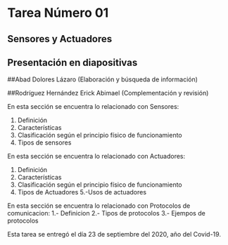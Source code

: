 # Tarea Número 01
## Sensores y Actuadores
## Presentación en diapositivas 

##Abad Dolores Lázaro (Elaboración y búsqueda de información)

##Rodríguez Hernández Erick Abimael (Complementación y revisión)

En esta sección se encuentra lo relacionado con Sensores:
1. Definición
2. Características
3. Clasificación según el principio físico de funcionamiento
4. Tipos de sensores

En esta sección se encuentra lo relacionado con Actuadores:
1. Definición
2. Características
3. Clasificación según el principio físico de funcionamiento
4. Tipos de Actuadores
5.-Usos de actuadores

En esta sección se encuentra lo relacionado con Protocolos de comunicacion:
1.- Definicion
2.- Tipos de protocolos 
3.- Ejempos de protocolos

Esta tarea se entregó el día 23 de septiembre del 2020, año del Covid-19.
